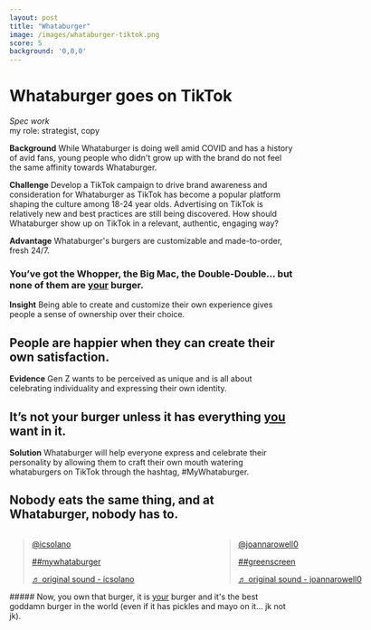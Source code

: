 ```yaml
---
layout: post
title: "Whataburger"
image: /images/whataburger-tiktok.png
score: 5
background: '0,0,0'
---
```


# Whataburger goes on TikTok
*Spec work*  
my role: strategist, copy 

__Background__
While Whataburger is doing well amid COVID and has a history of avid fans, young people who didn't grow up with the brand do not feel the same affinity towards Whataburger.

__Challenge__
Develop a TikTok campaign to drive brand awareness and consideration for Whataburger as TikTok has become a popular platform shaping the culture among 18-24 year olds. Advertising on TikTok is relatively new and best practices are still being discovered. How should Whataburger show up on TikTok in a relevant, authentic, engaging way?

__Advantage__
Whataburger's burgers are customizable and made-to-order, fresh 24/7.

### You’ve got the Whopper, the Big Mac, the Double-Double... but none of them are <u>your</u> burger.  

__Insight__
Being able to create and customize their own experience gives people a sense of ownership over their choice.

## People are happier when they can create their own satisfaction.

__Evidence__
Gen Z wants to be perceived as unique and is all about celebrating individuality and expressing their own identity.

## It’s not your burger unless it has everything <u> you</u> want in it.

__Solution__
Whataburger will help everyone express and celebrate their personality by allowing them to craft their own mouth watering whataburgers on TikTok through the hashtag, #MyWhataburger.

## Nobody eats the same thing, and at Whataburger, nobody has to.

<div style="display:flex;">
<blockquote class="tiktok-embed" cite="https://www.tiktok.com/@icsolano/video/6855364412774075653" data-video-id="6855364412774075653" style="max-width: 33%;min-width: 325px;" > <section> <a target="_blank" title="@icsolano" href="https://www.tiktok.com/@icsolano">@icsolano</a> <p><a title="mywhataburger" target="_blank" href="https://www.tiktok.com/tag/mywhataburger">##mywhataburger</a></p> <a target="_blank" title="♬ original sound - icsolano" href="https://www.tiktok.com/music/original-sound-6855364408760224517">♬ original sound - icsolano</a> </section> </blockquote> <script async src="https://www.tiktok.com/embed.js"></script>

<blockquote class="tiktok-embed" cite="https://www.tiktok.com/@joannarowell0/video/6855386208038702342" data-video-id="6855386208038702342" style="max-width: 33%;min-width: 325px;" > <section> <a target="_blank" title="@joannarowell0" href="https://www.tiktok.com/@joannarowell0">@joannarowell0</a> <p><a title="greenscreen" target="_blank" href="https://www.tiktok.com/tag/greenscreen">##greenscreen</a></p> <a target="_blank" title="♬ original sound - joannarowell0" href="https://www.tiktok.com/music/original-sound-6855386210777451270">♬ original sound - joannarowell0</a> </section> </blockquote> <script async src="https://www.tiktok.com/embed.js"></script>

<blockquote class="tiktok-embed" cite="https://www.tiktok.com/@joannarowell0/video/6855396558230260997" data-video-id="6855396558230260997" style="max-width: 33%;min-width: 325px;" > <section> <a target="_blank" title="@joannarowell0" href="https://www.tiktok.com/@joannarowell0">@joannarowell0</a> <p><a title="duet" target="_blank" href="https://www.tiktok.com/tag/duet">##duet</a> with @mikid02 <a title="greenscreen" target="_blank" href="https://www.tiktok.com/tag/greenscreen">##greenscreen</a></p> <a target="_blank" title="♬ original sound - mikid02" href="https://www.tiktok.com/music/original-sound-6855388026235898629">♬ original sound - mikid02</a> </section> </blockquote> <script async src="https://www.tiktok.com/embed.js"></script>
</div>
##### Now, you own that burger, it is <u>your</u> burger and it's the best goddamn burger in the world (even if it has pickles and mayo on it... jk not jk).




